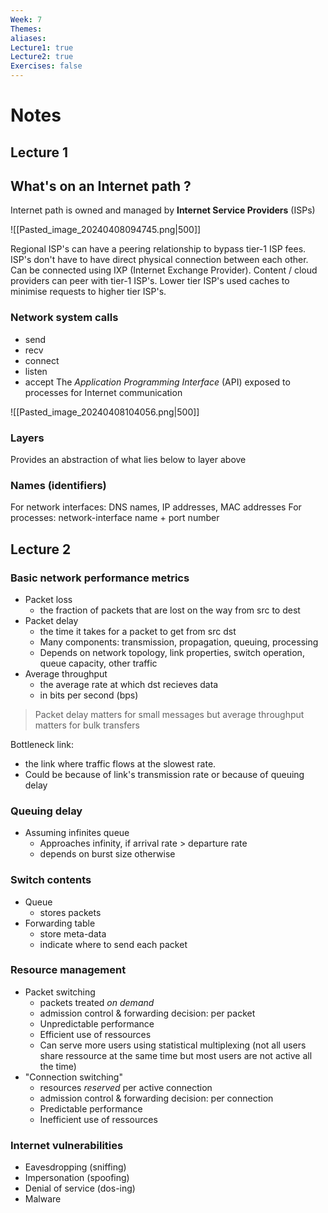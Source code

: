 ```yaml
---
Week: 7
Themes: 
aliases: 
Lecture1: true
Lecture2: true
Exercises: false
---
```


# Notes
## Lecture 1

## What's on an Internet path ?
Internet path is owned and managed by **Internet Service Providers** (ISPs)

![[Pasted_image_20240408094745.png|500]]

Regional ISP's can have a peering relationship to bypass tier-1 ISP fees.
ISP's don't have to have direct physical connection between each other. Can be connected using IXP (Internet Exchange Provider). 
Content / cloud providers can peer with tier-1 ISP's.
Lower tier ISP's used caches to minimise requests to higher tier ISP's.

### Network system calls
- send
- recv
- connect
- listen
- accept
The *Application Programming Interface* (API) exposed to processes for Internet communication

![[Pasted_image_20240408104056.png|500]]
### Layers
Provides an abstraction of what lies below to layer above

### Names (identifiers)
For network interfaces: DNS names, IP addresses, MAC addresses
For processes: network-interface name + port number
## Lecture 2

### Basic network performance metrics
- Packet loss
	- the fraction of packets that are lost on the way from src to dest
- Packet delay
	- the time it takes for a packet to get from src dst
	- Many components: transmission, propagation, queuing, processing
	- Depends on network topology, link properties, switch operation, queue capacity, other traffic
- Average throughput
	- the average rate at which dst recieves data
	- in bits per second (bps)

> Packet delay matters for small messages but average throughput matters for bulk transfers

Bottleneck link:
- the link where traffic flows at the slowest rate.
- Could be because of link's transmission rate or because of queuing delay

### Queuing delay
- Assuming infinites queue
	- Approaches infinity, if arrival rate > departure rate
	- depends on burst size otherwise


### Switch contents
- Queue
	- stores packets
- Forwarding table
	- store meta-data
	- indicate where to send each packet

### Resource management
- Packet switching
	- packets treated *on demand*
	- admission control & forwarding decision: per packet
	- Unpredictable performance
	- Efficient use of ressources
	- Can serve more users using statistical multiplexing (not all users share ressource at the same time but most users are not active all the time)
- "Connection switching"
	- resources *reserved* per active connection
	- admission control & forwarding decision: per connection
	- Predictable performance
	- Inefficient use of ressources

### Internet vulnerabilities
- Eavesdropping (sniffing)
- Impersonation (spoofing)
- Denial of service (dos-ing)
- Malware
